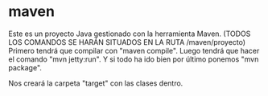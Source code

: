 # maven
Este es un proyecto Java gestionado con la herramienta Maven.
(TODOS LOS COMANDOS SE HARÁN SITUADOS EN LA RUTA /maven/proyecto)
Primero tendrá que compilar con "maven compile".
Luego tendrá que hacer el comando "mvn jetty:run".
Y si todo ha ido bien por último ponemos "mvn package".

Nos creará la carpeta "target" con las clases dentro.
